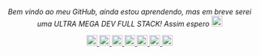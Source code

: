 <p align="center">
  <i>Bem vindo ao meu GitHub, ainda estou aprendendo, mas em breve serei uma ULTRA MEGA DEV FULL STACK! Assim espero <img width="21px" src="https://image.flaticon.com/icons/png/512/37/37819.png"/>
<p align="center">
  <a href= "https://github.com/Milafreire/">
    <img width="21px" src="https://image.flaticon.com/icons/png/512/37/37819.png"/>
  </a>
  <a href= "https://www.linkedin.com/in/camilabsfreire/">
    <img width="21px" src="https://image.flaticon.com/icons/png/512/1384/1384046.png"/>
  </a>
  <a href= "https://twitter.com/camissfreire">
    <img width="21px" src="https://image.flaticon.com/icons/png/512/733/733635.png"/>
  </a>
    <a href="https://www.youtube.com/channel/UCtvPojc6U8mXRjg2f1e6kIA">
    <img width="21px" src="https://image.flaticon.com/icons/png/512/1384/1384028.png"/>
  </a>
  <a href="https://www.twitch.tv/camilabsf">
    <img width="21px" src="https://image.flaticon.com/icons/png/512/2111/2111727.png"/>
  </a>
  <a href="mailto:camilabsfreire@gmail.com">
    <img width="21px" src="https://image.flaticon.com/icons/png/512/683/683155.png"/>
  </a>
  <a href="https://discord.gg/VK4k3Br">
  <img width="21px" src="https://image.flaticon.com/icons/png/512/2111/2111363.png" />
</a>
  

  
</p>

